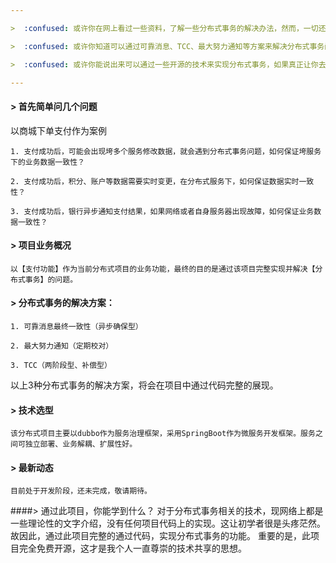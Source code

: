 ```yaml
---

>  :confused: 或许你在网上看过一些资料，了解一些分布式事务的解决办法，然而，一切还只是停留在理论阶段。

>  :confused: 或许你知道可以通过可靠消息、TCC、最大努力通知等方案来解决分布式事务问题，然而，一切还只是停留在理论阶段。

>  :confused: 或许你能说出来可以通过一些开源的技术来实现分布式事务，如果真正让你去开发实现的话，然而，一切还只是停留在理论阶段。

---
```


#### > 首先简单问几个问题
以商城下单支付作为案例

    1. 支付成功后，可能会出现垮多个服务修改数据，就会遇到分布式事务问题，如何保证垮服务下的业务数据一致性？

    2. 支付成功后，积分、账户等数据需要实时变更，在分布式服务下，如何保证数据实时一致性？

    3. 支付成功后，银行异步通知支付结果，如果网络或者自身服务器出现故障，如何保证业务数据一致性？



#### > 项目业务概况
    以【支付功能】作为当前分布式项目的业务功能，最终的目的是通过该项目完整实现并解决【分布式事务】的问题。

#### > 分布式事务的解决方案：
    1. 可靠消息最终一致性（异步确保型）

    2. 最大努力通知（定期校对）

    3. TCC（两阶段型、补偿型）

以上3种分布式事务的解决方案，将会在项目中通过代码完整的展现。

#### > 技术选型
    该分布式项目主要以dubbo作为服务治理框架，采用SpringBoot作为微服务开发框架。服务之间可独立部署、业务解耦、扩展性好。

#### > 最新动态
    目前处于开发阶段，还未完成，敬请期待。

####> 通过此项目，你能学到什么？
    对于分布式事务相关的技术，现网络上都是一些理论性的文字介绍，没有任何项目代码上的实现。这让初学者很是头疼茫然。
    故因此，通过此项目完整的通过代码，实现分布式事务的功能。
    重要的是，此项目完全免费开源，这才是我个人一直尊崇的技术共享的思想。
